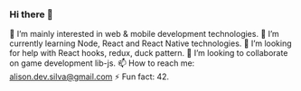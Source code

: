 ### Hi there 👋

🔭 I’m mainly interested in web & mobile development technologies. 
🌱 I’m currently learning Node, React and React Native technologies.
🤔 I’m looking for help with React hooks, redux, duck pattern.
👯 I’m looking to collaborate on game development lib-js. 
📫 How to reach me: alison.dev.silva@gmail.com
⚡ Fun fact: 42.
